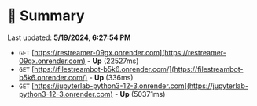 # 📖 Summary
Last updated: **5/19/2024, 6:27:54 PM**

- `GET` [https://restreamer-09gx.onrender.com](https://restreamer-09gx.onrender.com) - **Up** (22527ms)
- `GET` [https://filestreambot-b5k6.onrender.com/](https://filestreambot-b5k6.onrender.com/) - **Up** (336ms)
- `GET` [https://jupyterlab-python3-12-3.onrender.com](https://jupyterlab-python3-12-3.onrender.com) - **Up** (50371ms)
